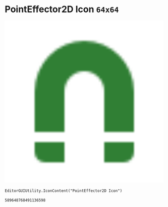# PointEffector2D Icon `64x64`
<img src="/img/PointEffector2D%20Icon.png" width=512 height=512>

``` CSharp
EditorGUIUtility.IconContent("PointEffector2D Icon")
```
```
589648768491136598
```
